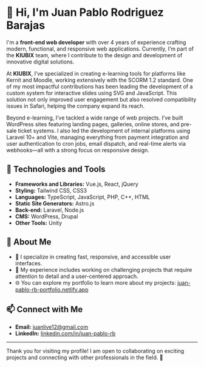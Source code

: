 # 👋 Hi, I'm Juan Pablo Rodriguez Barajas

I'm a **front-end web developer** with over 4 years of experience crafting modern, functional, and responsive web applications. Currently, I’m part of the **KIUBIX** team, where I contribute to the design and development of innovative digital solutions.

At **KIUBIX**, I’ve specialized in creating e-learning tools for platforms like Kernit and Moodle, working extensively with the SCORM 1.2 standard. One of my most impactful contributions has been leading the development of a custom system for interactive slides using SVG and JavaScript. This solution not only improved user engagement but also resolved compatibility issues in Safari, helping the company expand its reach.

Beyond e-learning, I’ve tackled a wide range of web projects. I’ve built WordPress sites featuring landing pages, galleries, online stores, and pre-sale ticket systems. I also led the development of internal platforms using Laravel 10+ and Vite, managing everything from payment integration and user authentication to cron jobs, email dispatch, and real-time alerts via webhooks—all with a strong focus on responsive design.

## 🚀 Technologies and Tools

- **Frameworks and Libraries:** Vue.js, React, jQuery
- **Styling:** Tailwind CSS, CSS3
- **Languages:** TypeScript, JavaScript, PHP, C++, HTML
- **Static Site Generators:** Astro.js
- **Back-end:** Laravel, Node.js
- **CMS:** WordPress, Drupal
- **Other Tools:** Unity

## 🌟 About Me

- 🎯 I specialize in creating fast, responsive, and accessible user interfaces.
- 💼 My experience includes working on challenging projects that require attention to detail and a user-centered approach.
- 🌐 You can explore my portfolio to learn more about my projects: [juan-pablo-rb-portfolio.netlify.app](https://juan-pablo-rb-portfolio.netlify.app/)

## 📫 Connect with Me

- **Email:** [juanlive12@gmail.com](mailto:juanlive12@gmail.com)
- **LinkedIn:** [linkedin.com/in/juan-pablo-rb](www.linkedin.com/in/juan-pablo-rodriguez-barajas)

---

Thank you for visiting my profile! I am open to collaborating on exciting projects and connecting with other professionals in the field. 🚀
